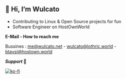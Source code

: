 ## 👋 Hi, I’m Wulcato

 - Contributing to Linux & Open Source projects for fun
 - Software Engineer on HostOwnWorld
 
**E-Mail - How to reach me**

 Bussines : me@wulcato.net - wulcato@lothric.world - btaysi@hostown.world

    
    
  ***Support* 🙏**


  [![ko-fi](https://ko-fi.com/img/githubbutton_sm.svg)](https://ko-fi.com/O4O0SQCVU)

